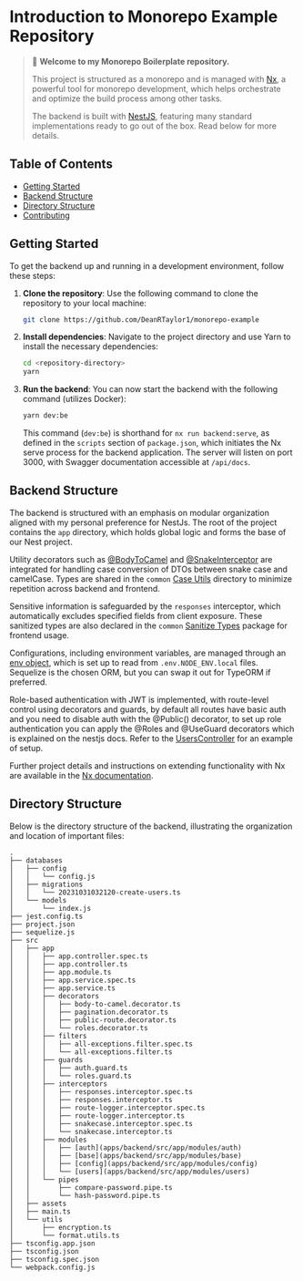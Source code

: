 # Introduction to Monorepo Example Repository

> :wave: **Welcome to my Monorepo Boilerplate repository.**
>
> This project is structured as a monorepo and is managed with [Nx](https://nx.dev/), a powerful tool for monorepo development, which helps orchestrate and optimize the build process among other tasks.
>
> The backend is built with [NestJS](https://nestjs.com/), featuring many standard implementations ready to go out of the box. Read below for more details.

## Table of Contents

- [Getting Started](#getting-started)
- [Backend Structure](#backend-structure)
- [Directory Structure](#directory-structure)
- [Contributing](#contributing)

## Getting Started

To get the backend up and running in a development environment, follow these steps:

1. **Clone the repository**:
   Use the following command to clone the repository to your local machine:

   ```bash
   git clone https://github.com/DeanRTaylor1/monorepo-example
   ```

2. **Install dependencies**:
   Navigate to the project directory and use Yarn to install the necessary dependencies:

   ```bash
   cd <repository-directory>
   yarn
   ```

3. **Run the backend**:
   You can now start the backend with the following command (utilizes Docker):
   ```bash
   yarn dev:be
   ```
   This command (`dev:be`) is shorthand for `nx run backend:serve`, as defined in the `scripts` section of `package.json`, which initiates the Nx serve process for the backend application. The server will listen on port 3000, with Swagger documentation accessible at `/api/docs`.

## Backend Structure

The backend is structured with an emphasis on modular organization aligned with my personal preference for NestJs. The root of the project contains the `app` directory, which holds global logic and forms the base of our Nest project.

Utility decorators such as [@BodyToCamel](apps/backend/src/app/decorators/body-to-camel.decorator.ts) and [@SnakeInterceptor](apps/backend/src/app/interceptors/snakecase.interceptor.ts) are integrated for handling case conversion of DTOs between snake case and camelCase. Types are shared in the `common` [Case Utils](common/src/lib/utils/case.util.ts) directory to minimize repetition across backend and frontend.

Sensitive information is safeguarded by the `responses` interceptor, which automatically excludes specified fields from client exposure. These sanitized types are also declared in the `common` [Sanitize Types](common/src/lib/utils/tainted.util.ts) package for frontend usage.

Configurations, including environment variables, are managed through an [env object](apps/backend/src/app/modules/config/env.ts), which is set up to read from `.env.NODE_ENV.local` files. Sequelize is the chosen ORM, but you can swap it out for TypeORM if preferred.

Role-based authentication with JWT is implemented, with route-level control using decorators and guards, by default all routes have basic auth and you need to disable auth with the @Public() decorator, to set up role authentication you can apply the @Roles and @UseGuard decorators which is explained on the nestjs docs. Refer to the [UsersController](apps/backend/src/app/modules/users/users.controller.ts) for an example of setup.

Further project details and instructions on extending functionality with Nx are available in the [Nx documentation](https://nx.dev/).

## Directory Structure

Below is the directory structure of the backend, illustrating the organization and location of important files:

```
.
├── databases
│   ├── config
│   │   └── config.js
│   ├── migrations
│   │   └── 20231031032120-create-users.ts
│   └── models
│       └── index.js
├── jest.config.ts
├── project.json
├── sequelize.js
├── src
│   ├── app
│   │   ├── app.controller.spec.ts
│   │   ├── app.controller.ts
│   │   ├── app.module.ts
│   │   ├── app.service.spec.ts
│   │   ├── app.service.ts
│   │   ├── decorators
│   │   │   ├── body-to-camel.decorator.ts
│   │   │   ├── pagination.decorator.ts
│   │   │   ├── public-route.decorator.ts
│   │   │   └── roles.decorator.ts
│   │   ├── filters
│   │   │   ├── all-exceptions.filter.spec.ts
│   │   │   └── all-exceptions.filter.ts
│   │   ├── guards
│   │   │   ├── auth.guard.ts
│   │   │   └── roles.guard.ts
│   │   ├── interceptors
│   │   │   ├── responses.interceptor.spec.ts
│   │   │   ├── responses.interceptor.ts
│   │   │   ├── route-logger.interceptor.spec.ts
│   │   │   ├── route-logger.interceptor.ts
│   │   │   ├── snakecase.interceptor.spec.ts
│   │   │   └── snakecase.interceptor.ts
│   │   ├── modules
│   │   │   ├── [auth](apps/backend/src/app/modules/auth)
│   │   │   ├── [base](apps/backend/src/app/modules/base)
│   │   │   ├── [config](apps/backend/src/app/modules/config)
│   │   │   └── [users](apps/backend/src/app/modules/users)
│   │   └── pipes
│   │       ├── compare-password.pipe.ts
│   │       └── hash-password.pipe.ts
│   ├── assets
│   ├── main.ts
│   └── utils
│       ├── encryption.ts
│       └── format.utils.ts
├── tsconfig.app.json
├── tsconfig.json
├── tsconfig.spec.json
└── webpack.config.js
```

```

```
